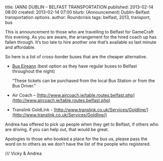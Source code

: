 title: (ANN) DUBLIN – BELFAST TRANSPORTATION
published: 2013-02-14 08:00
created: 2013-02-14 07:00
blurb: (Announcement) Dublin-Belfast transportation options.
author: Roundcrisis
tags: belfast, 2013, transport, bus

This is announcement to those who are travelling to Belfast for GameCraft this evening. As you are aware, the arrangement for the hired coach up has fallen through. It’s too late to hire another one that’s available so last minute and affordable.

So here is a list of cross-border buses that are the cheaper alternative.

* [Bus Eireann](http://journeyplanner.buseireann.ie/jp/bin/query.exe/en?ld=std&currentCSS=theme_be&seqnr=3&ident=lu.0382062.1361537546&REQ0HafasScrollDir=1) (best option as they have regular buses to Belfast throughout the night)

	“These tickets can be purchased from the local Bus Station or from the Bus Driver.”

* Air Coach – [http://www.aircoach.ie/table.routes.belfast.php](http://www.aircoach.ie/table.routes.belfast.php)
*  Translink GoldLink - [http://www.translink.co.uk/Services/Goldline/](http://www.translink.co.uk/Services/Goldline/)

Andrea has offered to pick up people when they get to Belfast, if others who are driving, if you can help out, that would be great.

Apologies to those who booked a place for the bus us, please pass the word on to others as we don’t have the list of the people who registered.

/// Vicky & Andrea